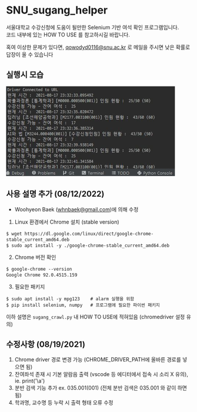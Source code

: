 # SNU_sugang_helper
서울대학교 수강신청에 도움이 될만한 Selenium 기반 여석 확인 프로그램입니다.  
코드 내부에 있는 HOW TO USE 를 참고하시길 바랍니다.  
  
혹여 이상한 문제가 있다면, qowodyd0116@snu.ac.kr 로 메일을 주시면 낮은 확률로 답장이 올 수 있습니다
## 실행시 모습
![Image1](./sample.JPG)

## 사용 설명 추가 (08/12/2022)
* Woohyeon Baek (whnbaek@gmail.com)에 의해 수정

1. Linux 환경에서 Chrome 설치 (stable version)
```
$ wget https://dl.google.com/linux/direct/google-chrome-stable_current_amd64.deb
$ sudo apt install -y ./google-chrome-stable_current_amd64.deb
```
2. Chrome 버전 확인
```
$ google-chrome --version
Google Chrome 92.0.4515.159
```

3. 필요한 패키지
```
$ sudo apt install -y mpg123    # alarm 실행을 위함
$ pip install selenium, numpy   # 프로그램에 필요한 파이썬 패키지
```

이하 설명은 `sugang_crawl.py` 내 HOW TO USE에 적혀있음 (chromedriver 설정 유의)

## 수정사항 (08/19/2021)
1. Chrome driver 경로 변경 가능 (CHROME_DRIVER_PATH에 올바른 경로를 넣으면 됨)
2. 잔여좌석 존재 시 기본 알람음 출력 (vscode 등 에디터에서 접속 시 소리 X 유의), ie. print('\a')
3. 분반 검색 기능 추가 ex. 035.001(001) (전체 분반 검색은 035.001 와 같이 하면 됨)
4. 학과명, 교수명 등 누락 시 출력 형태 오류 수정
